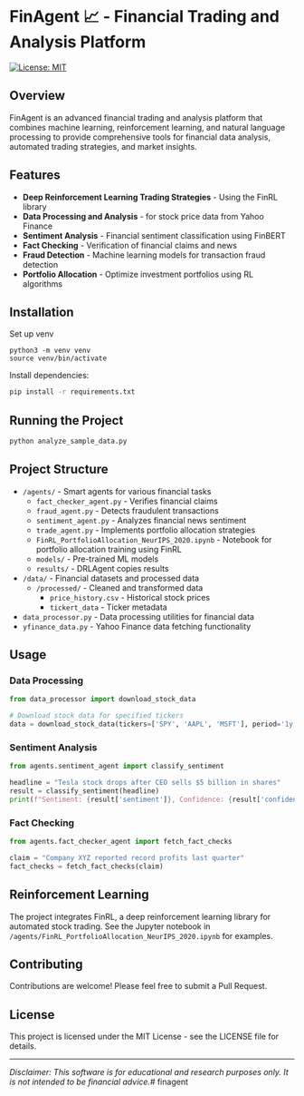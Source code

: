# FinAgent 📈 - Financial Trading and Analysis Platform

[![License: MIT](https://img.shields.io/badge/License-MIT-yellow.svg)](https://opensource.org/licenses/MIT)

## Overview

FinAgent is an advanced financial trading and analysis platform that combines machine learning, reinforcement learning, and natural language processing to provide comprehensive tools for financial data analysis, automated trading strategies, and market insights.

## Features

- **Deep Reinforcement Learning Trading Strategies** - Using the FinRL library
- **Data Processing and Analysis** - for stock price data from Yahoo Finance
- **Sentiment Analysis** - Financial sentiment classification using FinBERT
- **Fact Checking** - Verification of financial claims and news
- **Fraud Detection** - Machine learning models for transaction fraud detection
- **Portfolio Allocation** - Optimize investment portfolios using RL algorithms

## Installation

Set up venv
```
python3 -m venv venv
source venv/bin/activate 

```
Install dependencies:
```bash
pip install -r requirements.txt
```
## Running the Project
```bash
python analyze_sample_data.py
```

## Project Structure

- `/agents/` - Smart agents for various financial tasks
  - `fact_checker_agent.py` - Verifies financial claims
  - `fraud_agent.py` - Detects fraudulent transactions
  - `sentiment_agent.py` - Analyzes financial news sentiment
  - `trade_agent.py` - Implements portfolio allocation strategies
  - `FinRL_PortfolioAllocation_NeurIPS_2020.ipynb` - Notebook for portfolio allocation training using FinRL
  - `models/` - Pre-trained ML models
  - `results/` - DRLAgent copies results
- `/data/` - Financial datasets and processed data
  - `/processed/` - Cleaned and transformed data
      - `price_history.csv` - Historical stock prices
      - `tickert_data` - Ticker metadata
- `data_processor.py` - Data processing utilities for financial data
- `yfinance_data.py` - Yahoo Finance data fetching functionality

## Usage

### Data Processing

```python
from data_processor import download_stock_data

# Download stock data for specified tickers
data = download_stock_data(tickers=['SPY', 'AAPL', 'MSFT'], period='1y')
```

### Sentiment Analysis

```python
from agents.sentiment_agent import classify_sentiment

headline = "Tesla stock drops after CEO sells $5 billion in shares"
result = classify_sentiment(headline)
print(f"Sentiment: {result['sentiment']}, Confidence: {result['confidence']:.2f}")
```

### Fact Checking

```python
from agents.fact_checker_agent import fetch_fact_checks

claim = "Company XYZ reported record profits last quarter"
fact_checks = fetch_fact_checks(claim)
```

## Reinforcement Learning

The project integrates FinRL, a deep reinforcement learning library for automated stock trading. See the Jupyter notebook in `/agents/FinRL_PortfolioAllocation_NeurIPS_2020.ipynb` for examples.



## Contributing

Contributions are welcome! Please feel free to submit a Pull Request.

## License

This project is licensed under the MIT License - see the LICENSE file for details.

---

*Disclaimer: This software is for educational and research purposes only. It is not intended to be financial advice.*# finagent
